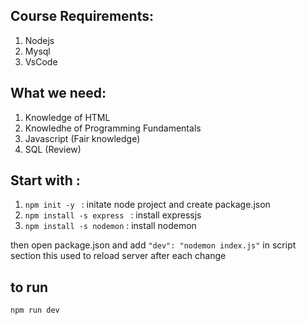 ## Course Requirements: 
1. Nodejs 
2. Mysql 
3. VsCode 

## What we need:
1. Knowledge of HTML 
2. Knowledhe of Programming Fundamentals 
3. Javascript (Fair knowledge) 
4. SQL (Review) 

## Start with :
1. ```npm init -y ``` : initate node project and create package.json
2. ```npm install -s express ``` : install expressjs 
3. ```npm install -s nodemon```  : install nodemon

then open package.json and add  ``` "dev": "nodemon index.js" ``` in script section 
this used to reload server after each change

## to run 
```npm run dev```